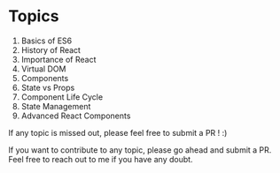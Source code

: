 # Topics

1. Basics of ES6
2. History of React
3. Importance of React
4. Virtual DOM 
5. Components
6. State vs Props
7. Component Life Cycle
8. State Management
9. Advanced React Components

If any topic is missed out, please feel free to submit a PR ! :)

If you want to contribute to any topic, please go ahead and submit a PR. Feel free to reach out to me if you have any doubt.
